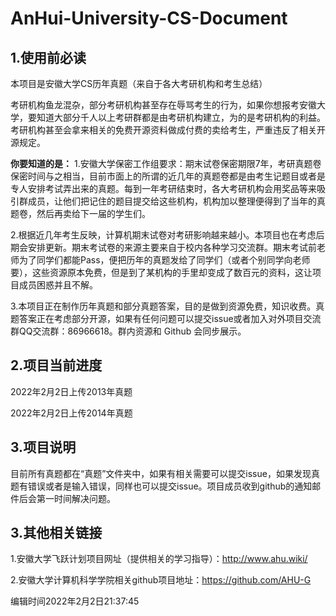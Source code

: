 # AnHui-University-CS-Document



## 1.使用前必读

本项目是安徽大学CS历年真题（来自于各大考研机构和考生总结）

考研机构鱼龙混杂，部分考研机构甚至存在辱骂考生的行为，如果你想报考安徽大学，要知道大部分千人以上考研群都是由考研机构建立，为的是考研机构的利益。考研机构甚至会拿来相关的免费开源资料做成付费的卖给考生，严重违反了相关开源规定。

**你要知道的是：**
1.安徽大学保密工作组要求：期末试卷保密期限7年，考研真题卷保密时间与之相当，目前市面上的所谓的近几年的真题卷都是由考生记题目或者是专人安排考试弄出来的真题。每到一年考研结束时，各大考研机构会用奖品等来吸引群成员，让他们把记住的题目提交给这些机构，机构加以整理便得到了当年的真题卷，然后再卖给下一届的学生们。

2.根据近几年考生反映，计算机期末试卷对考研影响越来越小。本项目也在考虑后期会安排更新。期末考试卷的来源主要来自于校内各种学习交流群。期末考试前老师为了同学们都能Pass，便把历年的真题发给了同学们（或者个别同学向老师要），这些资源原本免费，但是到了某机构的手里却变成了数百元的资料，这让项目成员困惑并且不解。

3.本项目正在制作历年真题和部分真题答案，目的是做到资源免费，知识收费。真题答案正在考虑部分开源，如果有任何问题可以提交issue或者加入对外项目交流群QQ交流群：86966618。群内资源和 Github 会同步展示。

## 2.项目当前进度

2022年2月2日上传2013年真题

2022年2月2日上传2014年真题

## 3.项目说明

目前所有真题都在“真题”文件夹中，如果有相关需要可以提交issue，如果发现真题有错误或者是输入错误，同样也可以提交issue。项目成员收到github的通知邮件后会第一时间解决问题。

## 3.其他相关链接
1.安徽大学飞跃计划项目网址（提供相关的学习指导）：http://www.ahu.wiki/

2.安徽大学计算机科学学院相关github项目地址：https://github.com/AHU-G


编辑时间2022年2月2日21:37:45

## 
